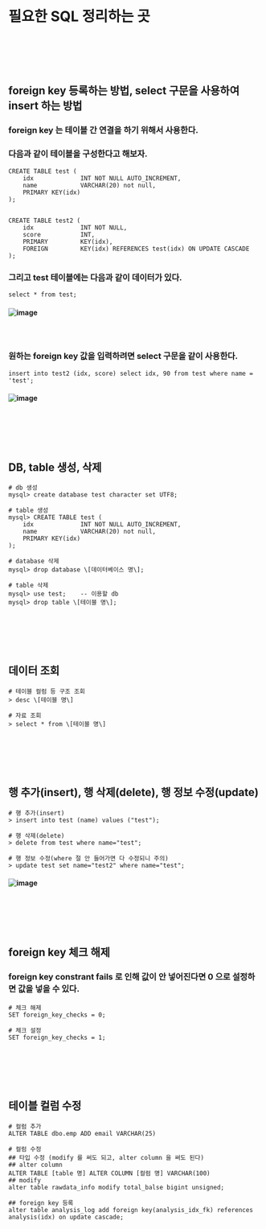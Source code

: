# 필요한 SQL 정리하는 곳
### <br/><br/><br/>

## foreign key 등록하는 방법, select 구문을 사용하여 insert 하는 방법
### foreign key 는 테이블 간 연결을 하기 위해서 사용한다.
### 다음과 같이 테이블을 구성한다고 해보자.
```
CREATE TABLE test (
    idx             INT NOT NULL AUTO_INCREMENT,
    name            VARCHAR(20) not null,
    PRIMARY KEY(idx)
);


CREATE TABLE test2 (
    idx             INT NOT NULL,
    score           INT,
    PRIMARY         KEY(idx),
    FOREIGN         KEY(idx) REFERENCES test(idx) ON UPDATE CASCADE
);
```
### 그리고 test 테이블에는 다음과 같이 데이터가 있다.
```
select * from test;
```
#### ![image](https://github.com/Shin-jongwhan/mysql_and_sql_test/assets/62974484/408ebb50-a2f3-4764-9e5a-dcb6be08a365)
### <br/>

### 원하는 foreign key 값을 입력하려면 select 구문을 같이 사용한다.
```
insert into test2 (idx, score) select idx, 90 from test where name = 'test';
```
#### ![image](https://github.com/Shin-jongwhan/mysql_and_sql_test/assets/62974484/8562587f-1c73-4ee5-9ca9-1bb6bd2ee1aa)
### <br/><br/><br/>

## DB, table 생성, 삭제
```
# db 생성
mysql> create database test character set UTF8;

# table 생성
mysql> CREATE TABLE test (
    idx             INT NOT NULL AUTO_INCREMENT,
    name            VARCHAR(20) not null,
    PRIMARY KEY(idx)
);

# database 삭제
mysql> drop database \[데이터베이스 명\];

# table 삭제
mysql> use test;    -- 이용할 db
mysql> drop table \[테이블 명\];
```
### <br/><br/><br/>

## 데이터 조회
```
# 테이블 컬럼 등 구조 조회
> desc \[테이블 명\]

# 자료 조회
> select * from \[테이블 명\]
```
### <br/><br/><br/>

## 행 추가(insert), 행 삭제(delete), 행 정보 수정(update)
```
# 행 추가(insert)
> insert into test (name) values ("test");

# 행 삭제(delete)
> delete from test where name="test";

# 행 정보 수정(where 절 안 들어가면 다 수정되니 주의)
> update test set name="test2" where name="test";
```
#### ![image](https://user-images.githubusercontent.com/62974484/210611950-f980b84f-84c2-4539-8973-318f9873a9ef.png)
### <br/><br/><br/>

## foreign key 체크 해제
### foreign key constrant fails 로 인해 값이 안 넣어진다면 0 으로 설정하면 값을 넣을 수 있다.
```
# 체크 해제
SET foreign_key_checks = 0;

# 체크 설정
SET foreign_key_checks = 1;
```
### <br/><br/><br/>

## 테이블 컬럼 수정
```
# 컬럼 추가
ALTER TABLE dbo.emp ADD email VARCHAR(25)

# 컬럼 수정
## 타입 수정 (modify 를 써도 되고, alter column 을 써도 된다)
## alter column
ALTER TABLE [table 명] ALTER COLUMN [컬럼 명] VARCHAR(100)
## modify
alter table rawdata_info modify total_balse bigint unsigned;

## foreign key 등록
alter table analysis_log add foreign key(analysis_idx_fk) references analysis(idx) on update cascade;
```
